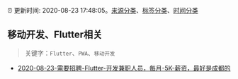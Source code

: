:alarm_clock: 更新时间: 2020-08-23 17:48:05。[来源分类](../README.md)、[标签分类](../TAGS.md)、[时间分类](../TIMELINE.md)

## 移动开发、Flutter相关


> 关键字：`Flutter`、`PWA`、`移动开发`



- [2020-08-23-需要招聘-Flutter-开发兼职人员，每月-5K-薪资，最好是成都的](https://www.v2ex.com/t/700795) 